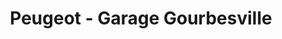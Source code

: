 ---
title: "Peugeot - Garage Gourbesville"
url: /cherbourg-en-cotentin/peugeot-garage-gourbesville/
shop: Autowerkstatt
---